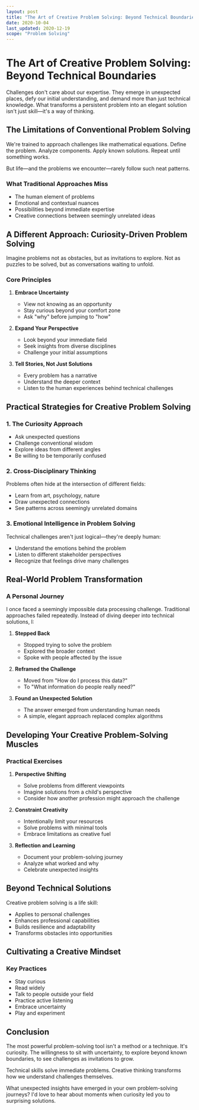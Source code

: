 ```yaml
---
layout: post
title: "The Art of Creative Problem Solving: Beyond Technical Boundaries"
date: 2020-10-04
last_updated: 2020-12-19
scope: "Problem Solving"
---
```


# The Art of Creative Problem Solving: Beyond Technical Boundaries

Challenges don't care about our expertise. They emerge in unexpected places, defy our initial understanding, and demand more than just technical knowledge. What transforms a persistent problem into an elegant solution isn't just skill—it's a way of thinking.

## The Limitations of Conventional Problem Solving

We're trained to approach challenges like mathematical equations. Define the problem. Analyze components. Apply known solutions. Repeat until something works.

But life—and the problems we encounter—rarely follow such neat patterns.

### What Traditional Approaches Miss
- The human element of problems
- Emotional and contextual nuances
- Possibilities beyond immediate expertise
- Creative connections between seemingly unrelated ideas

## A Different Approach: Curiosity-Driven Problem Solving

Imagine problems not as obstacles, but as invitations to explore. Not as puzzles to be solved, but as conversations waiting to unfold.

### Core Principles
1. **Embrace Uncertainty**
   - View not knowing as an opportunity
   - Stay curious beyond your comfort zone
   - Ask "why" before jumping to "how"

2. **Expand Your Perspective**
   - Look beyond your immediate field
   - Seek insights from diverse disciplines
   - Challenge your initial assumptions

3. **Tell Stories, Not Just Solutions**
   - Every problem has a narrative
   - Understand the deeper context
   - Listen to the human experiences behind technical challenges

## Practical Strategies for Creative Problem Solving

### 1. The Curiosity Approach
- Ask unexpected questions
- Challenge conventional wisdom
- Explore ideas from different angles
- Be willing to be temporarily confused

### 2. Cross-Disciplinary Thinking
Problems often hide at the intersection of different fields:
- Learn from art, psychology, nature
- Draw unexpected connections
- See patterns across seemingly unrelated domains

### 3. Emotional Intelligence in Problem Solving
Technical challenges aren't just logical—they're deeply human:
- Understand the emotions behind the problem
- Listen to different stakeholder perspectives
- Recognize that feelings drive many challenges

## Real-World Problem Transformation

### A Personal Journey

I once faced a seemingly impossible data processing challenge. Traditional approaches failed repeatedly. Instead of diving deeper into technical solutions, I:

1. **Stepped Back**
   - Stopped trying to solve the problem
   - Explored the broader context
   - Spoke with people affected by the issue

2. **Reframed the Challenge**
   - Moved from "How do I process this data?"
   - To "What information do people really need?"

3. **Found an Unexpected Solution**
   - The answer emerged from understanding human needs
   - A simple, elegant approach replaced complex algorithms

## Developing Your Creative Problem-Solving Muscles

### Practical Exercises
1. **Perspective Shifting**
   - Solve problems from different viewpoints
   - Imagine solutions from a child's perspective
   - Consider how another profession might approach the challenge

2. **Constraint Creativity**
   - Intentionally limit your resources
   - Solve problems with minimal tools
   - Embrace limitations as creative fuel

3. **Reflection and Learning**
   - Document your problem-solving journey
   - Analyze what worked and why
   - Celebrate unexpected insights

## Beyond Technical Solutions

Creative problem solving is a life skill:
- Applies to personal challenges
- Enhances professional capabilities
- Builds resilience and adaptability
- Transforms obstacles into opportunities

## Cultivating a Creative Mindset

### Key Practices
- Stay curious
- Read widely
- Talk to people outside your field
- Practice active listening
- Embrace uncertainty
- Play and experiment

## Conclusion

The most powerful problem-solving tool isn't a method or a technique. It's curiosity. The willingness to sit with uncertainty, to explore beyond known boundaries, to see challenges as invitations to grow.

Technical skills solve immediate problems. Creative thinking transforms how we understand challenges themselves.

What unexpected insights have emerged in your own problem-solving journeys? I'd love to hear about moments when curiosity led you to surprising solutions.
